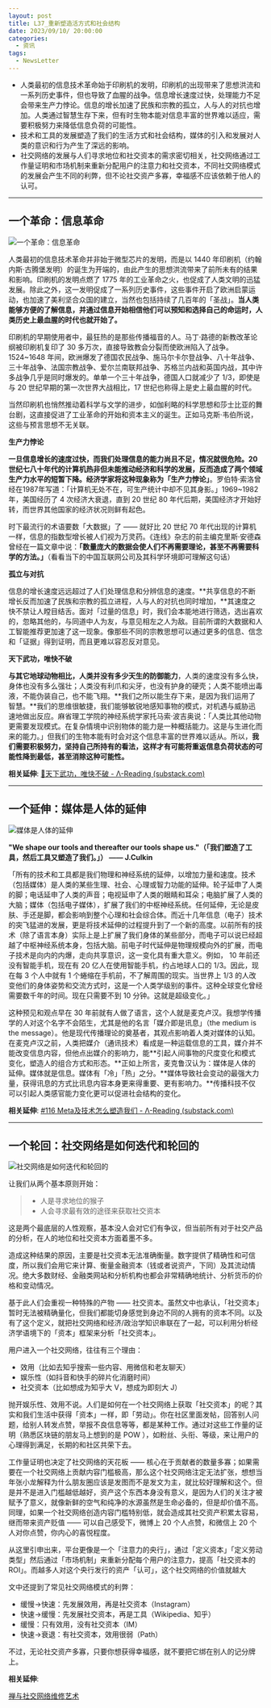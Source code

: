 ```yaml
---
layout: post
title: L37_重新塑造活方式和社会结构
date: 2023/09/10/ 20:00:00
categories:
  - 资讯
tags:
  - NewsLetter
---
```


- 人类最初的信息技术革命始于印刷机的发明，印刷机的出现带来了思想洪流和一系列历史事件，但也导致了血腥的战争。信息增长速度过快，处理能力不足会带来生产力悖论。信息的增长加速了民族和宗教的孤立，人与人的对抗也增加。人类通过智慧生存下来，但有时生物本能对信息丰富的世界难以适应，需要积极努力来降低信息负荷的可能性。
- 技术和工具的发展塑造了我们的生活方式和社会结构，媒体的引入和发展对人类的意识和行为产生了深远的影响。
- 社交网络的发展与人们寻求地位和社交资本的需求密切相关，社交网络通过工作量证明和市场机制来重新分配用户的注意力和社交资本，不同社交网络模式的发展会产生不同的利弊，但不论社交资产多寡，幸福感不应该依赖于他人的认可。

---

## 一个革命：信息革命

![一个革命：信息革命](https://pics.naaln.com/blog/2023-09-28-607c6e.jpeg-basicBlog)

人类最初的信息技术革命并非始于微型芯片的发明，而是以 1440 年印刷机（约翰内斯·古腾堡发明）的诞生为开端的，由此产生的思想洪流带来了前所未有的结果和影响。印刷机的发明点燃了 1775 年的工业革命之火，也促成了人类文明的迅猛发展。除此之外，这一发明促成了一系列历史事件，这些事件开启了欧洲启蒙运动，也加速了美利坚合众国的建立，当然也包括持续了几百年的「圣战」。**当人类能够方便的了解信息，并通过信息开始相信他们可以预知和选择自己的命运时，人类历史上最血腥的时代也就开始了。**

印刷机的早期使用者中，最狂热的是那些传播福音的人。马丁·路德的新教改革论纲被印刷机复印了 30 多万次，直接导致教会分裂而使欧洲陷入了战争。1524~1648 年间，欧洲爆发了德国农民战争、施马尔卡尔登战争、八十年战争、三十年战争、法国宗教战争、爱尔兰南联邦战争、苏格兰内战和英国内战，其中许多战争几乎是同时爆发的。单单一个三十年战争，德国人口就减少了 1/3，即使是与 20 世纪早期的第一次世界大战相比，17 世纪也称得上是史上最血腥的时代。

当然印刷机也悄然推动着科学与文学的进步，如伽利略的科学思想和莎士比亚的舞台剧，这直接促进了工业革命的开始和资本主义的诞生。正如马克斯·韦伯所说，这些与预言思想不无关联。

**生产力悖论**

**一旦信息增长的速度过快，而我们处理信息的能力尚且不足，情况就很危险。**20 世纪七八十年代的计算机热非但未能推动经济和科学的发展，反而造成了两个领域生产力水平的短暂下降。经济学家将这种现象称为**「生产力悖论」**。罗伯特·索洛曾经在1987年写道：「计算机无处不在，可生产统计中却不见其身影。」1969~1982 年，美国经历了 4 次经济大衰退，直到 20 世纪 80 年代后期，美国经济才开始好转，而世界其他国家的经济状况则鲜有起色。

时下最流行的术语要数「大数据」了 —— 就好比 20 世纪 70 年代出现的计算机一样，信息的指数型增长被人们视为万灵药。《连线》杂志的前主编克里斯·安德森曾经在一篇文章中说：**「数量庞大的数据会使人们不再需要理论，甚至不再需要科学的方法。」**（看看当下的中国互联网公司及其科学环境即可理解这句话）

**孤立与对抗**

信息的增长速度远远超过了人们处理信息和分辨信息的速度。**共享信息的不断增长反而加速了民族和宗教的孤立进程，人与人的对抗也同时增加，**其速度之快不禁让人瞠目结舌。面对「过量的信息」时，我们会本能地进行筛选，选出喜欢的，忽略其他的，与同道中人为友，与意见相左之人为敌。目前所谓的大数据和人工智能推荐更加速了这一现象。像那些不同的宗教思想可以通过更多的信息、信念和「证据」得到证明，而且更难以容忍反对意见。

**天下武功，唯快不破**

**与其它地球动物相比，人类并没有多少天生的防御能力**，人类的速度没有多么快，身体也没有多么强壮；人类没有利爪和尖牙，也没有护身的硬壳；人类不能喷出毒液，不能伪装自己，也不能飞翔。**我们之所以能生存下来，是因为我们运用了智慧。**我们的思维很敏捷，我们能够敏锐地感知事物的模式，对机遇与威胁迅速地做出反应。麻省理工学院的神经系统学家托马索·波吉奥说：「人类比其他动物更需要发现模式。在复杂情境中识别物体的能力是一种概括能力。这是与生进化而来的能力。」但我们的生物本能有时会对这个信息丰富的世界难以适从。所以，**我们需要积极努力，坚持自己所持有的看法，这样才有可能将重返信息负荷状态的可能性降到最低，甚至消除这种可能性。**

**相关延伸**:
[🏑天下武功，唯快不破 - Λ-Reading (substack.com)](https://rizime.substack.com/p/89)

---

## 一个延伸：媒体是人体的延伸

![媒体是人体的延伸](https://pics.naaln.com/blog/2023-09-28-1d13e9.jpeg-basicBlog)

**"We shape our tools and thereafter our tools shape us."（「我们塑造了工具，然后工具又塑造了我们。」） —— J.Culkin**

「所有的技术和工具都是我们物理和神经系统的延伸，以增加力量和速度。技术（包括媒体）是人类的某些生理、社会、心理或智力功能的延伸。轮子延申了人类的脚；电话延申了人类的声音；电视延申了人类的眼睛和耳朵；电脑扩展了人类的大脑；媒体（包括电子媒体），扩展了我们的中枢神经系统。任何延伸，无论是皮肤、手还是脚，都会影响到整个心理和社会综合体。而近十几年信息（电子）技术的突飞猛进的发展，更是将技术延伸的过程提升到了一个新的高度。以前所有的技术（除了语言本身）实际上是上扩展了我们身体的某些部分，而电子可以说已经超越了中枢神经系统本身，包括大脑。前电子时代延伸是物理规模向外的扩展，而电子技术是向内的内爆，走向共享意识，这一变化具有重大意义。例如， 10 年前还没有智能手机，现在有 20 亿人在使用智能手机，约占地球人口的 1/3。因此，现在每 3 个人中就有 1 个蜷缩在手机前，不了解周围的现实。当世界上 1/3 的人改变他们的身体姿势和交流方式时，这是一个人类学级别的事件。这种全球变化曾经需要数千年的时间。现在只需要不到 10 分钟。这就是超级变化。」

这种预见和观点早在 30 年前就有人做了语言，这个人就是麦克卢汉。我想学传播学的人对这个名字不会陌生，尤其是他的名言「媒介即是讯息」（the medium is the message）。他是现代传播理论的奠基者，其观点影响着人类对媒体的认知。在麦克卢汉之前，人类把媒介（通讯技术）看成是一种运载信息的工具，媒介并不能改变信息内容，但他点出媒介的影响力，能**引起人间事物的尺度变化和模式变化，塑造人的组合方式和形态。**正如上所言，麦克鲁汉认为：媒体是人体的延伸。媒体就是信息。媒体有「冷」「热」之分。**媒体导致社会变动的最强大力量，获得讯息的方式比讯息内容本身更来得重要、更有影响力。**传播科技不仅可以引起人类感官能力变化更可以促进社会结构的变化。

**相关延伸**:
[#116 Meta及技术怎么塑造我们 - Λ-Reading (substack.com)](https://rizime.substack.com/p/116)

---

## 一个轮回：社交网络是如何迭代和轮回的

![社交网络是如何迭代和轮回的](https://pics.naaln.com/blog/2023-09-28-ee3014.png-basicBlog)

让我们从两个基本原则开始：

> - 人是寻求地位的猴子
> - 人会寻求最有效的途径来获取社交资本

这是两个最底层的人性观察，基本没人会对它们有争议，但当前所有对于社交产品的分析，在人的地位和社交资本方面着墨不多。

造成这种结果的原因，主要是社交资本无法准确衡量。数字提供了精确性和可信度，所以我们会用它来计算、衡量金融资本（钱或者说资产，下同）及其流动情况。绝大多数财经、金融类网站和分析机构也都会非常精确地统计、分析货币的价格和变动情况。

基于此人们会重视一种特殊的产物 —— 社交资本。虽然文中也承认，「社交资本」暂时无法被精确量化，但我们都能切身感觉到身边不同的人拥有的资本不同。以及有了这个定义，就把社交网络和经济/政治学知识串联在了一起，可以利用分析经济学语境下的「资本」框架来分析「社交资本」。

用户进入一个社交网络，往往有三个理由：

- 效用（比如去知乎搜索一些内容、用微信和老友聊天）
- 娱乐性（如抖音和快手的碎片化消磨时间）
- 社交资本（比如想成为知乎大 V，想成为即刻大 J）

抛开娱乐性、效用不说。人们是如何在一个社交网络上获取「社交资本」的呢？其实和我们生活中获得「资本」一样，即「劳动」。你在社区里面发帖，回答别人问题，给别人转发点赞，举报不良信息等等，都是某种工作。通过对这些工作量的证明（熟悉区块链的朋友马上想到的是 POW ），如粉丝、头衔、等级，来让用户的心理得到满足，长期的和社区共荣下去。

工作量证明也决定了社交网络的天花板 —— 核心在于贡献者的数量多寡；如果需要在一个社交网络上贡献内容门槛极高，那么这个社交网络注定无法扩张，想想当年张小龙解释为什么朋友圈应该是发图而不是发文为主，就比较好理解和这个。但是并不是进入门槛越低越好，资产这个东西本身没有意义，是因为人们的关注才被赋予了意义，就像新鲜的空气和纯净的水源虽然是生命必备的，但是却价值不高。同理，如果一个社交网络创造内容门槛特别低，就会造成其社交资产积累太容易，继而带来资产贬值 —— 可以自己感受下，微博上 20 个人点赞，和微信上 20 个人对你点赞，你内心的喜悦程度。

从这里引申出来，平台更像是一个「注意力的央行」，通过「定义资本」「定义劳动类型」然后通过「市场机制」来重新分配每个用户的注意力，提高「社交资本的 ROI」。而越多人对这个央行发行的资产「认可」，这个社交网络的价值就越大

文中还提到了常见社交网络模式的利弊：

- 缓慢→快速：先发展效用，再是社交资本（Instagram）
- 快速→缓慢：先发展社交资本，再是工具（Wikipedia、知乎）
- 缓慢：只有效用，没有社交资本（IM）
- 快速→衰退：有社交资本，效用很弱（Path）

不过，无论社交资产多寡，只要你想获得幸福感，就不要把它绑在别人的记分牌上。

**相关延伸**:

[禅与社交网络维修艺术](https://mp.weixin.qq.com/s/mrBubnkgJP1mffzleguuRg)


